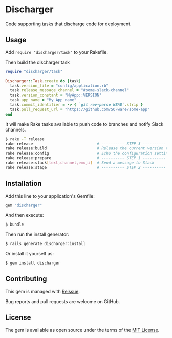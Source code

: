 # Discharger
Code supporting tasks that discharge code for deployment.

## Usage

Add `require "discharger/task"` to your Rakefile.

Then build the discharger task

```ruby
require "discharger/task"

Discharger::Task.create do |task|
  task.version_file = "config/application.rb"
  task.release_message_channel = "#some-slack-channel"
  task.version_constant = "MyApp::VERSION"
  task.app_name = "My App name"
  task.commit_identifier = -> { `git rev-parse HEAD`.strip }
  task.pull_request_url = "https://github.com/SOFware/some-app"
end
```

It will make Rake tasks available to push code to branches and notify Slack channels.

```bash
$ rake -T release
rake release                            # ---------- STEP 3 ----------
rake release:build                      # Release the current version to stage
rake release:config                     # Echo the configuration settings
rake release:prepare                    # ---------- STEP 1 ----------
rake release:slack[text,channel,emoji]  # Send a message to Slack
rake release:stage                      # ---------- STEP 2 ----------
```

## Installation
Add this line to your application's Gemfile:

```ruby
gem "discharger"
```

And then execute:
```bash
$ bundle
```

Then run the install generator:
```bash
$ rails generate discharger:install
```

Or install it yourself as:
```bash
$ gem install discharger
```

## Contributing

This gem is managed with [Reissue](https://github.com/SOFware/reissue).

Bug reports and pull requests are welcome on GitHub.

## License
The gem is available as open source under the terms of the [MIT License](https://opensource.org/licenses/MIT).
